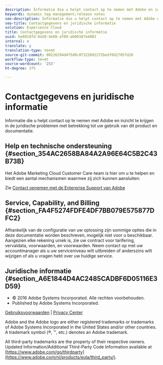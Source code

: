 ```yaml
---
description: Informatie die u helpt contact op te nemen met Adobe en inzicht te krijgen in de juridische problemen met betrekking tot uw gebruik van dit product en documentatie.
keywords: dynamic tag management;release notes
seo-description: Informatie die u helpt contact op te nemen met Adobe en inzicht te krijgen in de juridische problemen met betrekking tot uw gebruik van dit product en documentatie.
seo-title: Contactgegevens en juridische informatie
solution: Experience Cloud
title: Contactgegevens en juridische informatie
uuid: be6810fd-8a50-4e88-af09-ab00187e4082
internal: n
translate: y
translation-type: tm+mt
source-git-commit: 00226294d475d0c8f323692272bedf0d2705fd20
workflow-type: tm+mt
source-wordcount: '253'
ht-degree: 37%

---
```



# Contactgegevens en juridische informatie

Informatie die u helpt contact op te nemen met Adobe en inzicht te krijgen in de juridische problemen met betrekking tot uw gebruik van dit product en documentatie.


## Help en technische ondersteuning {#section_354AC2658BA84A2A96E64C5B2C43B73B}

Het Adobe Marketing Cloud Customer Care-team is hier om u te helpen en biedt een aantal mechanismen waarmee zij zich kunnen aansluiten:

Zie [Contact opnemen met de Enterprise Support van Adobe](https://helpx.adobe.com/nl/contact/enterprise-support.ec.html)

## Service, Capability, and Billing {#section_FA4F5274FDFE4DF7BB079E575877DFC2}

Afhankelijk van de configuratie van uw oplossing zijn sommige opties die in deze documentatie worden beschreven, mogelijk niet voor u beschikbaar. Aangezien elke rekening uniek is, zie uw contract voor tarifering, vervaldata, voorwaarden, en voorwaarden. Neem contact op met uw accountmanager als u uw serviceniveau wilt uitbreiden of anderszins wilt wijzigen of als u vragen hebt over uw huidige service.

<!--
## Feedback {#section_8154D6D712054220A90D85FA8E92933E}
Adobe Systems welcome any suggestions or feedback regarding this solution. You can add enhancement ideas and suggestions for the Analytics suite to our [Customer Idea Exchange](https://my.omniture.com/login/?r=%2Fp%2Fsuite%2Fcurrent%2Findex.html%3Fa%3DIdeasExchange.Redirect%26redirectreason%3Dnotregistered%26referer%3Dhttp%253A%252F%252Fideas.omniture.com%252Ft5%252FAdobe-Idea-Exchange-for-Omniture%252Fidb-p%252FIdeaExchange3). -->

## Juridische informatie {#section_A6E1844D4AC2485CADBF6D05116E3D59}


<ul class="simplelist"> 
 <li> © 2016 Adobe Systems Incorporated. Alle rechten voorbehouden. </li> 
 <li> Published by Adobe Systems Incorporated. </li> 
</ul>

[Gebruiksvoorwaarden](https://www.adobe.com/go/marketingcloud_terms_of_use) | [Privacy Center](https://www.adobe.com/privacy/policy.html)

Adobe and the Adobe logo are either registered trademarks or trademarks of Adobe Systems Incorporated in the United States and/or other countries. A trademark symbol (®, ™, etc.) denotes an Adobe trademark.

All third-party trademarks are the property of their respective owners. Updated Information/Additional Third-Party Code Information available at [https://www.adobe.com/go/thirdparty](https://www.adobe.com/nl/products/eula/third_party/).
